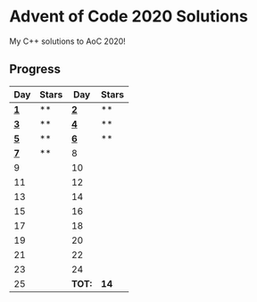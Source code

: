# Advent of Code 2020 Solutions

My C++ solutions to AoC 2020!

## Progress
  
| Day | Stars | Day | Stars |
| ------ | ------ | ------ | ------ |
| **[1](https://github.com/joyjwlee/Advent-of-Code/tree/main/2020/Day%201%20-%20Report%20Repair)**  | ** | **[2](https://github.com/joyjwlee/Advent-of-Code/tree/main/2020/Day%202%20-%20Password%20Philosophy)** | ** |
| **[3](https://github.com/joyjwlee/Advent-of-Code/tree/main/2020/Day%203%20-%20Toboggan%20Trajectory)**  | ** | **[4](https://github.com/joyjwlee/Advent-of-Code/tree/main/2020/Day%204%20-%20Passport%20Processing)** | ** |
| **[5](https://github.com/joyjwlee/Advent-of-Code/tree/main/2020/Day%205%20-%20Binary%20Boarding)**  | ** | **[6](https://github.com/joyjwlee/Advent-of-Code/tree/main/2020/Day%206%20-%20Custom%20Customs)** | ** |
| **[7](https://github.com/joyjwlee/Advent-of-Code/tree/main/2020/Day%207%20-%20Handy%20Haversacks)**  | ** | 8  |  |
| 9                  |    | 10 |  |
| 11                 |    | 12 |  |
| 13                 |    | 14 |  |
| 15                 |    | 16 |  |
| 17                 |    | 18 |  |
| 19                 |    | 20 |  |
| 21                 |    | 22 |  |
| 23                 |    | 24 |  |
| 25                 |    | **TOT:** | **14** |